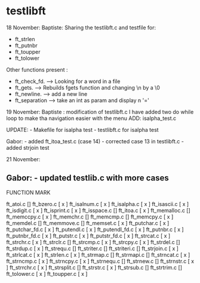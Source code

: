 # testlibft

18 November:
Baptiste: Sharing the testlibft.c and testfile for:
- ft_strlen
- ft_putnbr
- ft_toupper
- ft_tolower

Other functions present :
- ft_check_fd.   --> Looking for a word in a file
- ft_gets.       --> Rebuilds fgets function and changing \n by a \0
- ft_newline.    --> add a new line
- ft_separation  --> take an int as param and display n '='

19 November:
Baptiste : modification of testlibft.c
I have added two do while loop to make tha navigation easier with the menu
ADD: isalpha_test.c

UPDATE: - Makefile for isalpha test
        - testlibft.c for isalpha test


Gabor:  - added ft_itoa_test.c (case 14)
        - corrected case 13 in testlibft.c
        -  added strjoin test

21 November:

Gabor:
	- updated testlib.c with more cases
-----------------------------------------------
FUNCTION                       MARK

ft_atoi.c                       []
ft_bzero.c                      [ x ]
ft_isalnum.c                    [ x ]
ft_isalpha.c                    [ x ]
ft_isascii.c                    [ x ]
ft_isdigit.c                    [ x ]
ft_isprint.c                    [ x ]
ft_isspace.c                    []
ft_itoa.c                       [ x ]
ft_memalloc.c                   []
ft_memccpy.c                    [ x ]
ft_memchr.c                     []
ft_memcmp.c                     []
ft_memcpy.c                     [ x ]
ft_memdel.c                     []
ft_memmove.c                    []
ft_memset.c                     [ x ]
ft_putchar.c                    [ x ]
ft_putchar_fd.c                 [ x ]
ft_putendl.c                    [ x ]
ft_putendl_fd.c                 [ x ]
ft_putnbr.c                     [ x ]
ft_putnbr_fd.c                  [ x ]
ft_putstr.c                     [ x ]
ft_putstr_fd.c                  [ x ]
ft_strcat.c                     [ x ]
ft_strchr.c                     [ x ]
ft_strclr.c                     []
ft_strcmp.c                     [ x ]
ft_strcpy.c                     [ x ]
ft_strdel.c                     []
ft_strdup.c                     [ x ]
ft_strequ.c                     []
ft_striter.c                    []
ft_striteri.c                   []
ft_strjoin.c                    [ x ]
ft_strlcat.c                    [ x ]
ft_strlen.c                     [ x ]
ft_strmap.c                     []
ft_strmapi.c                    []
ft_strncat.c                    [ x ]
ft_strncmp.c                    [ x ]
ft_strncpy.c                    [ x ]
ft_strnequ.c                    []
ft_strnew.c                     []
ft_strnstr.c                    [ x ]
ft_strrchr.c                    [ x ]
ft_strsplit.c                   []
ft_strstr.c                     [ x ]
ft_strsub.c                     []
ft_strtrim.c                    []
ft_tolower.c                    [ x ]
ft_toupper.c                    [ x ]

